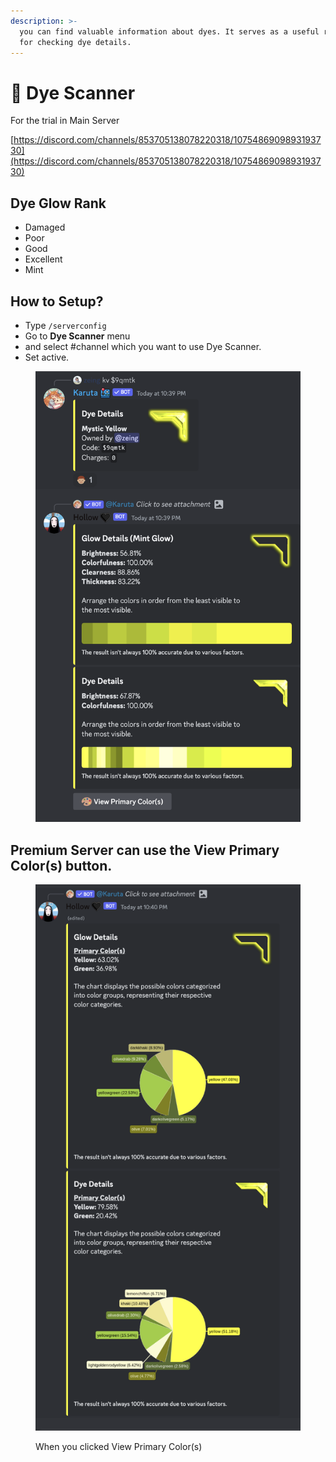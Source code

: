 ```yaml
---
description: >-
  you can find valuable information about dyes. It serves as a useful resource
  for checking dye details.
---
```


# 🩻 Dye Scanner

For the trial in Main Server

[https://discord.com/channels/853705138078220318/1075486909893193730](https://discord.com/channels/853705138078220318/1075486909893193730)

## Dye Glow Rank

* Damaged
* Poor
* Good
* Excellent
* Mint

## **How to Setup?**

* Type `/serverconfig`&#x20;
* Go to **Dye Scanner** menu
* and select #channel which you want to use Dye Scanner.&#x20;
* Set active.



<figure><img src="../.gitbook/assets/image (91).png" alt=""><figcaption></figcaption></figure>

## Premium Server can use the View Primary Color(s) button.

<figure><img src="../.gitbook/assets/image (92).png" alt=""><figcaption><p>When you clicked View Primary Color(s)</p></figcaption></figure>
